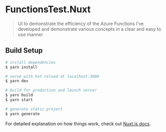 # FunctionsTest.Nuxt

> UI to demonstrate the efficiency of the Azure Functions I&#39;ve developed and demonstrate various concepts in a clear and easy to use manner

## Build Setup

``` bash
# install dependencies
$ yarn install

# serve with hot reload at localhost:3000
$ yarn dev

# build for production and launch server
$ yarn build
$ yarn start

# generate static project
$ yarn generate
```

For detailed explanation on how things work, check out [Nuxt.js docs](https://nuxtjs.org).
